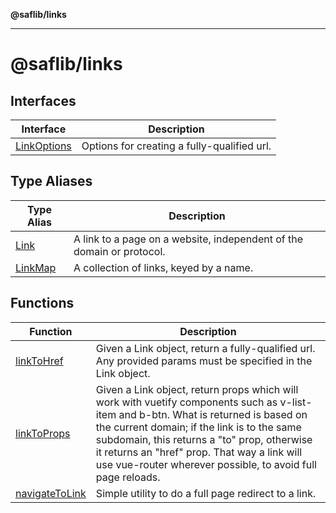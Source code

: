 **@saflib/links**

---

# @saflib/links

## Interfaces

| Interface                                | Description                                 |
| ---------------------------------------- | ------------------------------------------- |
| [LinkOptions](interfaces/LinkOptions.md) | Options for creating a fully-qualified url. |

## Type Aliases

| Type Alias                         | Description                                                           |
| ---------------------------------- | --------------------------------------------------------------------- |
| [Link](type-aliases/Link.md)       | A link to a page on a website, independent of the domain or protocol. |
| [LinkMap](type-aliases/LinkMap.md) | A collection of links, keyed by a name.                               |

## Functions

| Function                                      | Description                                                                                                                                                                                                                                                                                                                                       |
| --------------------------------------------- | ------------------------------------------------------------------------------------------------------------------------------------------------------------------------------------------------------------------------------------------------------------------------------------------------------------------------------------------------- |
| [linkToHref](functions/linkToHref.md)         | Given a Link object, return a fully-qualified url. Any provided params must be specified in the Link object.                                                                                                                                                                                                                                      |
| [linkToProps](functions/linkToProps.md)       | Given a Link object, return props which will work with vuetify components such as v-list-item and b-btn. What is returned is based on the current domain; if the link is to the same subdomain, this returns a "to" prop, otherwise it returns an "href" prop. That way a link will use vue-router wherever possible, to avoid full page reloads. |
| [navigateToLink](functions/navigateToLink.md) | Simple utility to do a full page redirect to a link.                                                                                                                                                                                                                                                                                              |
